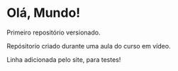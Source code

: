 # Olá, Mundo!
 Primeiro repositório versionado.

 Repósitorio criado durante uma aula do curso em vídeo.

Linha adicionada pelo site, para testes!
